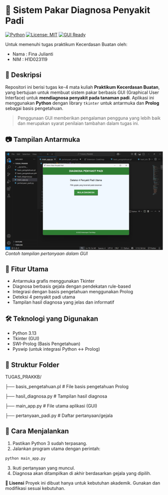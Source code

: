 # 🌾 Sistem Pakar Diagnosa Penyakit Padi

[![Python](https://img.shields.io/badge/Python-3.x-blue?logo=python)](https://www.python.org/)
[![License: MIT](https://img.shields.io/badge/License-MIT-green.svg)](https://opensource.org/licenses/MIT)
[![GUI Ready](https://img.shields.io/badge/GUI-Tkinter-blueviolet)](https://docs.python.org/3/library/tkinter.html)

Untuk memenuhi tugas praktikum Kecerdasan Buatan oleh:
- Nama    : Fina Julianti
- NIM     : H1D023119
  
## 📌 Deskripsi

Repositori ini berisi tugas ke-4 mata kuliah **Praktikum Kecerdasan Buatan**, yang bertujuan untuk membuat sistem pakar berbasis GUI (Graphical User Interface) untuk **mendiagnosa penyakit pada tanaman padi**. Aplikasi ini menggunakan **Python** dengan library `tkinter` untuk antarmuka dan **Prolog** sebagai basis pengetahuan.

> Penggunaan GUI memberikan pengalaman pengguna yang lebih baik dan merupakan syarat penilaian tambahan dalam tugas ini.

## 📷 Tampilan Antarmuka

![Screenshot GUI](Screenshot%20(198).png) 
*Contoh tampilan pertanyaan dalam GUI*

## 📌 Fitur Utama

- Antarmuka grafis menggunakan Tkinter
- Diagnosa berbasis gejala dengan pendekatan rule-based
- Integrasi dengan basis pengetahuan menggunakan Prolog
- Deteksi 4 penyakit padi utama
- Tampilan hasil diagnosa yang jelas dan informatif

## 🛠 Teknologi yang Digunakan

- Python 3.13
- Tkinter (GUI)
- SWI-Prolog (Basis Pengetahuan)
- Pyswip (untuk integrasi Python ↔ Prolog)

## 📁 Struktur Folder
TUGAS_PRAKKB/

├── basis_pengetahuan.pl # File basis pengetahuan Prolog

├── hasil_diagnosa.py # Tampilan hasil diagnosa

├── main_app.py # File utama aplikasi (GUI)

├── pertanyaan_padi.py # Daftar pertanyaan/gejala

## 🚀 Cara Menjalankan

1. Pastikan Python 3 sudah terpasang.
2. Jalankan program utama dengan perintah:

```bash
python main_app.py
```
3. Ikuti pertanyaan yang muncul.
4. Diagnosa akan ditampilkan di akhir berdasarkan gejala yang dipilih.

**🧾 Lisensi**
Proyek ini dibuat hanya untuk kebutuhan akademik. Gunakan dan modifikasi sesuai kebutuhan.
